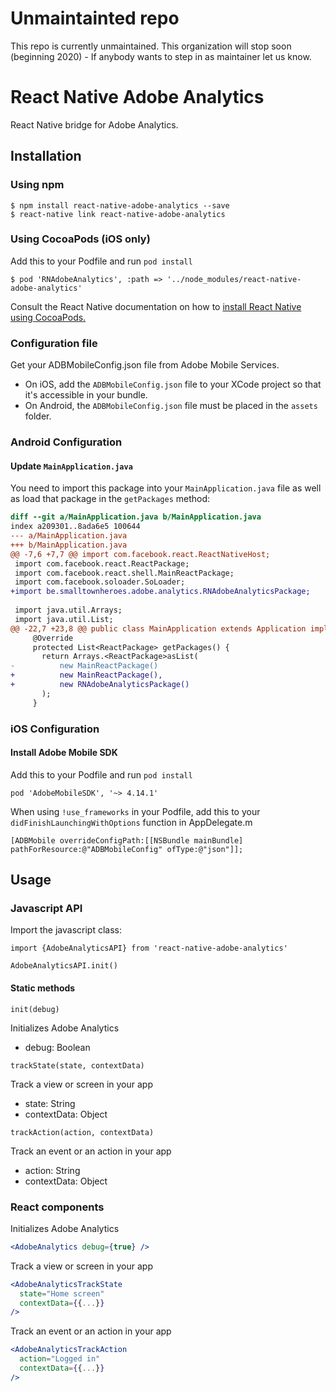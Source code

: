 # Unmaintainted repo

This repo is currently unmaintained. This organization will stop soon (beginning 2020) - If anybody wants to step in as maintainer let us know.

# React Native Adobe Analytics

React Native bridge for Adobe Analytics.

## Installation
### Using npm
```
$ npm install react-native-adobe-analytics --save
$ react-native link react-native-adobe-analytics
```
### Using CocoaPods (iOS only)
Add this to your Podfile and run `pod install`
```
$ pod 'RNAdobeAnalytics', :path => '../node_modules/react-native-adobe-analytics'
```

Consult the React Native documentation on how to [install React Native using CocoaPods.](https://facebook.github.io/react-native/docs/embedded-app-ios.html#install-react-native-using-cocoapods)

### Configuration file
Get your ADBMobileConfig.json file from Adobe Mobile Services.
- On iOS, add the `ADBMobileConfig.json` file to your XCode project so that it's accessible in your bundle.
- On Android, the `ADBMobileConfig.json` file must be placed in the `assets` folder.

### Android Configuration
#### Update `MainApplication.java`
You need to import this package into your `MainApplication.java` file as well as load that package in the `getPackages` method:
```diff
diff --git a/MainApplication.java b/MainApplication.java
index a209301..8ada6e5 100644
--- a/MainApplication.java
+++ b/MainApplication.java
@@ -7,6 +7,7 @@ import com.facebook.react.ReactNativeHost;
 import com.facebook.react.ReactPackage;
 import com.facebook.react.shell.MainReactPackage;
 import com.facebook.soloader.SoLoader;
+import be.smalltownheroes.adobe.analytics.RNAdobeAnalyticsPackage;
 
 import java.util.Arrays;
 import java.util.List;
@@ -22,7 +23,8 @@ public class MainApplication extends Application implements ReactApplication {
     @Override
     protected List<ReactPackage> getPackages() {
       return Arrays.<ReactPackage>asList(
-          new MainReactPackage()
+          new MainReactPackage(),
+          new RNAdobeAnalyticsPackage()
       );
     }
```

### iOS Configuration
#### Install Adobe Mobile SDK
Add this to your Podfile and run `pod install`
```
pod 'AdobeMobileSDK', '~> 4.14.1'
```

When using `!use_frameworks` in your Podfile, add this to your `didFinishLaunchingWithOptions` function in AppDelegate.m

```
[ADBMobile overrideConfigPath:[[NSBundle mainBundle] pathForResource:@"ADBMobileConfig" ofType:@"json"]];
```

## Usage
### Javascript API
Import the javascript class:

```
import {AdobeAnalyticsAPI} from 'react-native-adobe-analytics'

AdobeAnalyticsAPI.init()
```

#### Static methods
`init(debug)`

Initializes Adobe Analytics 
- debug: Boolean

`trackState(state, contextData)`

Track a view or screen in your app
- state: String
- contextData: Object

`trackAction(action, contextData)`

Track an event or an action in your app
- action: String
- contextData: Object


### React components
Initializes Adobe Analytics 
```jsx harmony
<AdobeAnalytics debug={true} />
```

Track a view or screen in your app
```jsx harmony
<AdobeAnalyticsTrackState 
  state="Home screen"
  contextData={{...}}
/>
```

Track an event or an action in your app
```jsx harmony
<AdobeAnalyticsTrackAction 
  action="Logged in"
  contextData={{...}}
/>
```



